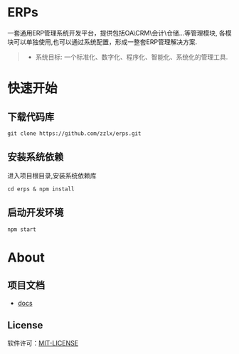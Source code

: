 ERPs
====

一套通用ERP管理系统开发平台，提供包括OA\CRM\会计\仓储...等管理模块, 
各模块可以单独使用,也可以通过系统配置，形成一整套ERP管理解决方案.

> * 系统目标: 一个标准化、数字化、程序化、智能化、系统化的管理工具.

# 快速开始

## 下载代码库

```
git clone https://github.com/zzlx/erps.git
```

## 安装系统依赖

进入项目根目录,安装系统依赖库

```
cd erps & npm install
```

## 启动开发环境

```
npm start
```

# About

## 项目文档

* [docs](./docs/README.md)

## License

软件许可：[MIT-LICENSE](./LICENSE)
